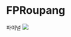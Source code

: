 # FPRoupang
파이널
<a href="버튼을 눌렀을 때 이동할 링크" target="_blank"><img src="/C:/Users/82104/Downloads/angellist.svg"/></a>
